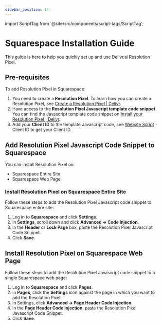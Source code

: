 ```yaml
---
sidebar_position: 14
---
```

import ScriptTag from '@site/src/components/script-tags/ScriptTag';

# Squarespace Installation Guide

This guide is here to help you quickly set up and use Delivr.ai Resolution Pixel.

## Pre-requisites

To add Resolution Pixel in Squarespace:

1. You need to create a **Resolution Pixel**. To learn how you can create a Resolution Pixel, see [Create a Resolution Pixel | Delivr](https://docs.delivr.ai/docs/resolution-pixel/create-a-pixel).
2. Have access to the **Resolution Pixel Javascript template code snippet**. You can find the Javascript template code snippet on [Install your Resolution Pixel | Delivr](https://docs.delivr.ai/docs/resolution-pixel/install-pixel#javascript-example).
3. Add your **Client ID** to the template Javascript code, see [Website Script](https://app.cdpresolution.com/administration/website-script) - Client ID to get your Client ID.

## Add Resolution Pixel Javascript Code Snippet to Squarespace

You can install Resolution Pixel on:
* Squarespace Entire Site
* Squarespace Web Page

### Install Resolution Pixel on Squarespace Entire Site

Follow these steps to add the Resolution Pixel Javascript code snippet to Squarespace entire site:

1. Log in to **Squarespace** and click **Settings**.
2. In **Settings**, scroll down and click **Advanced → Code Injection**.
3. In the **Header** or **Lock Page** box, paste the Resolution Pixel Javascript Code Snippet.
4. Click **Save**.

## Install Resolution Pixel on Squarespace Web Page

Follow these steps to add the Resolution Pixel Javascript code snippet to a single Squarespace web page:

1. Log in to **Squarespace** and click **Pages**.
2. In **Pages**, click the **Settings** icon against the page in which you want to add the Resolution Pixel.
3. In Settings, click **Advanced → Page Header Code Injection**.
4. In the **Page Header Code Injection**, paste the Resolution Pixel Javascript Code Snippet.
5. Click **Save**.
